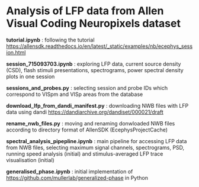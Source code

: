 # Analysis of LFP data from Allen Visual Coding Neuropixels dataset

__tutorial.ipynb__ : following the tutorial https://allensdk.readthedocs.io/en/latest/_static/examples/nb/ecephys_session.html

__session_715093703.ipynb__ : exploring LFP data, current source density (CSD), flash stimuli presentations, spectrograms, power spectral density plots in one session

__sessions_and_probes.py__ : selecting session and probe IDs which correspond to VISpm and VISp areas from the database

__download_lfp_from_dandi_manifest.py__ : downloading NWB files with LFP data using dandi https://dandiarchive.org/dandiset/000021/draft

__rename_nwb_files.py__ : moving and renaming donwloaded NWB files according to directory format of AllenSDK (EcephysProjectCache)

__spectral_analysis_pipepline.ipynb__ : main pipeline for accessing LFP data from NWB files, selecting maximum signal channels, spectrograms, PSD, running speed analysis (initial) and stimulus-averaged LFP trace visualisation (initial)

__generalised_phase.ipynb__ : initial implementation of https://github.com/mullerlab/generalized-phase in Python
